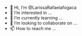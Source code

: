 - 👋 Hi, I’m @LarissaRafaelafogaca
- 👀 I’m interested in ...
- 🌱 I’m currently learning ...
- 💞️ I’m looking to collaborate on ...
- 📫 How to reach me ...

<!---
LarissaRafaelafogaca/LarissaRafaelafogaca is a ✨ special ✨ repository because its `README.md` (this file) appears on your GitHub profile.
You can click the Preview link to take a look at your changes.
--->
